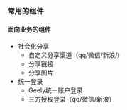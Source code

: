 ### 常用的组件

#### 面向业务的组件
* 社会化分享
    * 自定义分享渠道（qq/微信/新浪/）
    * 分享链接
    * 分享图片
* 统一登录
    * Geely统一账户登录
    * 三方授权登录（qq/微信/新浪）

#### 
